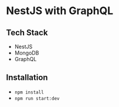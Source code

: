 # NestJS with GraphQL

## Tech Stack

- NestJS
- MongoDB
- GraphQL

## Installation

- `npm install`
- `npm run start:dev`
